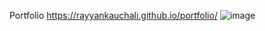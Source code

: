 Portfolio
https://rayyankauchali.github.io/portfolio/
![image](https://user-images.githubusercontent.com/112713274/189339611-54b2ad69-69c2-49fc-aa03-750953311ea8.png)
